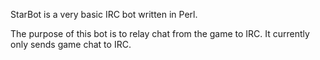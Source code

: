 StarBot is a very basic IRC bot written in Perl. 

The purpose of this bot is to relay chat from the game to IRC. It currently only sends game chat to IRC.
